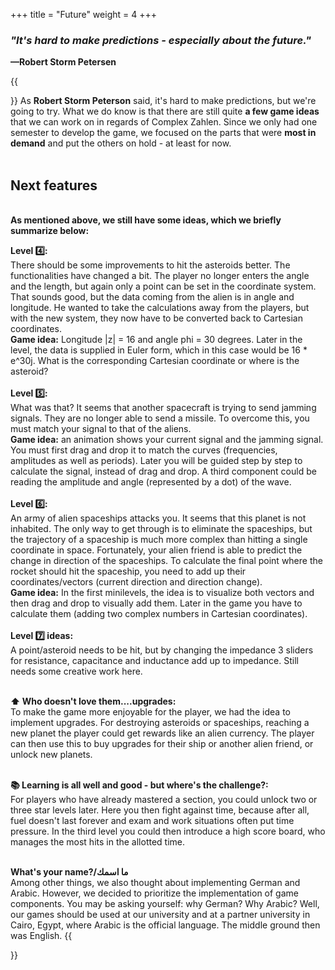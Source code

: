 +++
title = "Future"
weight = 4
+++



### ***"It's hard to make predictions - especially about the future."*** 
**—Robert Storm Petersen**

{{<section title="Further Implementations">}}
As **Robert Storm Peterson** said, it's hard to make predictions, but we're going to try. What we do know is that there are
still quite **a few game ideas** that we can work on in regards of Complex Zahlen. Since we only had one semester to develop 
the game, we focused on the parts that were **most in demand** and put the others on hold - at least for now. <br><br>

## Next features 
<br>**As mentioned above, we still have some ideas, which we briefly summarize below:**<br>

**Level 4️⃣:**<br> There should be some improvements to hit the asteroids better. The functionalities have changed a bit. The player
no longer enters the angle and the length, but again only a point can be set in the coordinate system. That sounds good,
but the data coming from the alien is in angle and longitude. He wanted to take the calculations away from the players, 
but with the new system, they now have to be converted back to Cartesian coordinates. 
<br>**Game idea:** Longitude |z| = 16 and angle phi = 30 degrees. Later in the level, the data is supplied in Euler form, which in this case would be 16 * e^30j.
What is the corresponding Cartesian coordinate or where is the asteroid?<br><br>
**Level 5️⃣:**<br>What was that? It seems that another spacecraft is trying to send jamming signals. They are no longer able 
to send a missile. To overcome this, you must match your signal to that of the aliens. <br>
**Game idea:** an animation shows your current signal and the jamming signal. You must first drag and drop it to match the 
curves (frequencies, amplitudes as well as periods). Later you will be guided step by step to calculate the signal, 
instead of drag and drop. A third component could be reading the amplitude and angle (represented by a dot) of the wave.<br><br>
**Level 6️⃣:**<br>An army of alien spaceships attacks you. It seems that this planet is not inhabited. The only way to get 
through is to eliminate the spaceships, but the trajectory of a spaceship is much more complex than hitting a single 
coordinate in space. Fortunately, your alien friend is able to predict the change in direction of the spaceships. To 
calculate the final point where the rocket should hit the spaceship, you need to add up their coordinates/vectors 
(current direction and direction change). <br>
**Game idea:** In the first minilevels, the idea is to visualize both vectors and then drag and drop to visually add them. 
Later in the game you have to calculate them (adding two complex numbers in Cartesian coordinates).<br><br>
**Level 7️⃣ ideas:**<br>A point/asteroid needs to be hit, but by changing the impedance 3 sliders for resistance, capacitance and inductance add 
up to impedance. Still needs some creative work here.<br><br>

**⬆️ Who doesn't love them....upgrades:**<br>
To make the game more enjoyable for the player, we had the idea to implement upgrades. For destroying asteroids or spaceships,
 reaching a new planet the player could get rewards like an alien currency. The player can then use this to buy upgrades 
 for their ship or another alien friend, or unlock new planets.<br><br>

**📚 Learning is all well and good - but where's the challenge?:**<br>
For players who have already mastered a section, you could unlock two or three star levels later. Here you then fight 
against time, because after all, fuel doesn't last forever and exam and work situations often put time pressure. In the
 third level you could then introduce a high score board, who manages the most hits in the allotted time.<br><br>

**What's your name?/ما اسمك** <br>
Among other things, we also thought about implementing German and Arabic. However, we decided to prioritize the implementation 
of game components. You may be asking yourself: why German? Why Arabic? Well, our games should be used at our university and 
at a partner university in Cairo, Egypt, where Arabic is the official language. The middle ground then was English.
{{</section>}}




